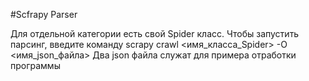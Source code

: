 #Scfrapy Parser

Для отдельной категории есть свой Spider класс.
Чтобы запустить парсинг, введите команду scrapy crawl <имя_класса_Spider> -O <имя_json_файла>
Два json файла служат для примера отработки программы
